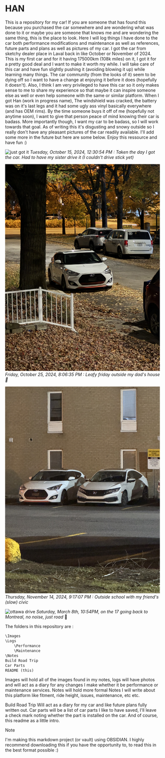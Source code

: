 # HAN

This is a repository for my car! If you are someone that has found this because you purchased the car somewhere and are wondering what was done to it or maybe you are someone that knows me and are wondering the same thing, this is the place to look. Here I will log things I have done to the car both performance modifications and maintenance as well as references, future parts and plans as well as pictures of my car. I got the car from sketchy dealer place in Laval back in like October or November of 2024. This is my first car and for it having 175000km (108k miles) on it, I got it for a pretty good deal and I want to make it worth my while. I will take care of this car and have fun slightly pushing it (avoiding blowing it up) while learning many things. The car community (from the looks of it) seem to be dying off so I want to have a change at enjoying it before it does (hopefully it doesn't). Also, I think I am very privileged to have this car so it only makes sense to me to share my experience so that maybe it can inspire someone else as well or even help someone with the same or similar platform. When I got Han (work in progress name), The windshield was cracked, the battery was on it's last legs and it had some ugly ass vinyl basically everywhere (and has OEM rims). By the time someone buys it off of me (hopefully not anytime soon), I want to give that person peace of mind knowing their car is badass. More importantly though, I want my car to be badass, so I will work towards that goal. As of writing this it's disgusting and snowy outside so I really don't have any pleasant pictures of the car readily available. I'll add some more in the future but here are some below. Enjoy this ressource and have fun :)

![just got it](IMAGES/IMG_0725(1).jpeg)
*‎Tuesday, ‎October ‎15, ‎2024, ‏‎12:30:54 PM : Taken the day I got the car. Had to have my sister drive it (I couldn't drive stick yet)*

![dads house autumn](IMAGES/IMG_0767.jpeg)
*Friday, ‎October ‎25, ‎2024, ‏‎8:06:35 PM : Leafy friday outside my dad's house 🍂*

![school](IMAGES/IMG_0850.jpeg)
*‎Thursday, ‎November ‎14, ‎2024, ‏‎9:17:07 PM : Outside school with my friend's (slow) civic*


![ottawa drive](IMAGES/IMG_1421.jpg)
*Saturday, March 8th, 10:54PM, on the 17 going back to Montreal, no noise, just road* 🌌


The folders in this repository are :

```
\Images
\Logs
	\Performance
	\Maintenance
\Notes
Build Road Trip
Car Parts
README (this)
```

Images will hold all of the images found in my notes, logs will have photos and will act as a diary for any changes I make whether it be performance or maintenance services. Notes will hold more formal Notes I will write about this platform like fitment, ride height, issues, maintenance, etc etc. 

Build Road Trip Will act as a diary for my car and like future plans fully written out. Car parts will be a list of car parts I like to have saved, I'll leave a check mark noting whether the part is installed on the car. And of course, this readme as a little intro. 

>[!NOTE]
>I'm making this markdown project (or vault) using OBSIDIAN. I highly recommend downloading this if you have the opportunity to, to read this in the best format possible :)
